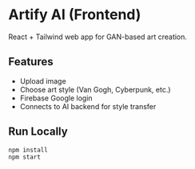 # Artify AI (Frontend)

React + Tailwind web app for GAN-based art creation.

## Features
- Upload image
- Choose art style (Van Gogh, Cyberpunk, etc.)
- Firebase Google login
- Connects to AI backend for style transfer

## Run Locally

```bash
npm install
npm start
